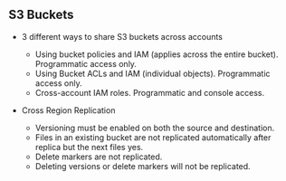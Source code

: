 ## S3 Buckets

- 3 different ways to share S3 buckets across accounts

  - Using bucket policies and IAM (applies across the entire bucket). Programmatic access only.
  - Using Bucket ACLs and IAM (individual objects). Programmatic access only.
  - Cross-account IAM roles. Programmatic and console access.

- Cross Region Replication

  - Versioning must be enabled on both the source and destination.
  - Files in an existing bucket are not replicated automatically after replica but the next files yes.
  - Delete markers are not replicated.
  - Deleting versions or delete markers will not be replicated.
